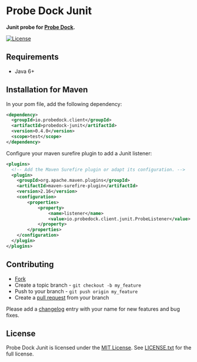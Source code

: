 # Probe Dock Junit

**Junit probe for [Probe Dock](https://github.com/probedock/probedock).**

[![License](https://img.shields.io/github/license/probedock/probedock-junit.svg)](LICENSE.txt)

## Requirements

* Java 6+

## Installation for Maven

In your pom file, add the following dependency:

```xml
<dependency>
  <groupId>io.probedock.client</groupId>
  <artifactId>probedock-junit</artifactId>
  <version>0.4.0</version>
  <scope>test</scope>
</dependency>
```

Configure your maven surefire plugin to add a Junit listener:

```xml
<plugins>
  <!-- Add the Maven Surefire plugin or adapt its configuration. -->
  <plugin>
    <groupId>org.apache.maven.plugins</groupId>
    <artifactId>maven-surefire-plugin</artifactId>
    <version>2.16</version>
    <configuration>
        <properties>
            <property>
                <name>listener</name>
                <value>io.probedock.client.junit.ProbeListener</value>
            </property>
        </properties>
    </configuration>
  </plugin>  
</plugins>
```

## Contributing

* [Fork](https://help.github.com/articles/fork-a-repo)
* Create a topic branch - `git checkout -b my_feature`
* Push to your branch - `git push origin my_feature`
* Create a [pull request](http://help.github.com/pull-requests/) from your branch

Please add a [changelog](CHANGELOG.md) entry with your name for new features and bug fixes.

## License

Probe Dock Junit is licensed under the [MIT License](http://opensource.org/licenses/MIT).
See [LICENSE.txt](LICENSE.txt) for the full license.
